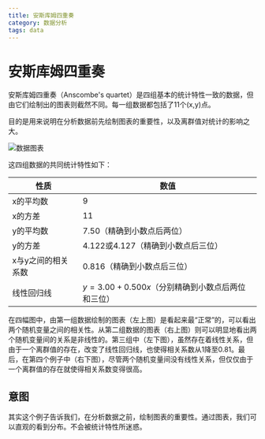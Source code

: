 ```yaml
---
title: 安斯库姆四重奏
category: 数据分析
tags: data
---
```




# 安斯库姆四重奏

安斯库姆四重奏（Anscombe's quartet）是四组基本的统计特性一致的数据，但由它们绘制出的图表则截然不同。每一组数据都包括了11个(x,y)点。

目的是用来说明在分析数据前先绘制图表的重要性，以及离群值对统计的影响之大。

![数据图表](https://upload.wikimedia.org/wikipedia/commons/thumb/e/ec/Anscombe%27s_quartet_3.svg/1280px-Anscombe%27s_quartet_3.svg.png)

这四组数据的共同统计特性如下：

性质	| 数值
---- |---
x的平均数	| 9
x的方差	| 11
y的平均数	| 7.50（精确到小数点后两位）
y的方差	| 4.122或4.127（精确到小数点后三位）
x与y之间的相关系数	| 0.816（精确到小数点后三位）
线性回归线	| $y=3.00+0.500x$（分别精确到小数点后两位和三位）

在四幅图中，由第一组数据绘制的图表（左上图）是看起来最“正常”的，可以看出两个随机变量之间的相关性。从第二组数据的图表（右上图）则可以明显地看出两个随机变量间的关系是非线性的。第三组中（左下图），虽然存在着线性关系，但由于一个离群值的存在，改变了线性回归线，也使得相关系数从1降至0.81。最后，在第四个例子中（右下图），尽管两个随机变量间没有线性关系，但仅仅由于一个离群值的存在就使得相关系数变得很高。

## 意图

其实这个例子告诉我们，在分析数据之前，绘制图表的重要性。通过图表，我们可以直观的看到分布。不会被统计特性所迷惑。



